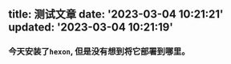 title: 测试文章
date: '2023-03-04 10:21:21'
updated: '2023-03-04 10:21:19'
---
### 今天安装了`hexon`, 但是没有想到将它部署到哪里。